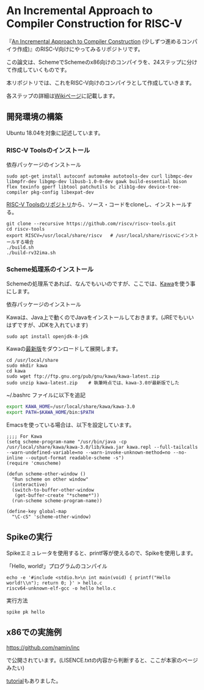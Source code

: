 # An Incremental Approach to Compiler Construction for RISC-V

『[An Incremental Approach to Compiler Construction](http://scheme2006.cs.uchicago.edu/11-ghuloum.pdf) (少しずつ進めるコンパイラ作成)』のRISC-V向けにやってみるリポジトリです。

この論文は、SchemeでSchemeのx86向けのコンパイラを、24ステップに分けて作成していくものです。

本リポジトリでは、これをRISC-V向けのコンパイラとして作成していきます。

各ステップの詳細は[Wikiページ](https://github.com/horie-t/iacc-riscv/wiki)に記載します。

## 開発環境の構築

Ubuntu 18.04を対象に記述しています。

### RISC-V Toolsのインストール

依存パッケージのインストール

```
sudo apt-get install autoconf automake autotools-dev curl libmpc-dev libmpfr-dev libgmp-dev libusb-1.0-0-dev gawk build-essential bison flex texinfo gperf libtool patchutils bc zlib1g-dev device-tree-compiler pkg-config libexpat-dev
```

[RISC-V Toolsのリポジトリ](https://github.com/riscv/riscv-tools)から、ソース・コードをcloneし、インストールする。

```
git clone --recursive https://github.com/riscv/riscv-tools.git
cd riscv-tools
export RISCV=/usr/local/share/riscv   # /usr/local/share/riscvにインストールする場合
./build.sh
./build-rv32ima.sh
```

### Scheme処理系のインストール

Schemeの処理系であれば、なんでもいいのですが、ここでは、[Kawa](http://www.gnu.org/software/kawa/index.html)を使う事にします。

依存パッケージのインストール

Kawaは、Java上で動くのでJavaをインストールしておきます。(JREでもいいはずですが、JDKを入れています)

```
sudo apt install openjdk-8-jdk
```

Kawaの[最新版](ftp://ftp.gnu.org/pub/gnu/kawa/kawa-latest.zip)をダウンロードして展開します。

```
cd /usr/local/share
sudo mkdir kawa
cd kawa
sudo wget ftp://ftp.gnu.org/pub/gnu/kawa/kawa-latest.zip
sudo unzip kawa-latest.zip    # 執筆時点では、kawa-3.0が最新版でした
```

~/.bashrc ファイルに以下を追記
```bash
export KAWA_HOME=/usr/local/share/kawa/kawa-3.0
export PATH=$KAWA_HOME/bin:$PATH
```

Emacsを使っている場合は、以下を設定しています。

```elisp
;;;; For Kawa
(setq scheme-program-name "/usr/bin/java -cp /usr/local/share/kawa/kawa-3.0/lib/kawa.jar kawa.repl --full-tailcalls --warn-undefined-variable=no --warn-invoke-unknown-method=no --no-inline --output-format readable-scheme -s")
(require 'cmuscheme)

(defun scheme-other-window ()
  "Run scheme on other window"
  (interactive)
  (switch-to-buffer-other-window
   (get-buffer-create "*scheme*"))
  (run-scheme scheme-program-name))

(define-key global-map
  "\C-cS" 'scheme-other-window)
```

## Spikeの実行

Spikeエミュレータを使用すると、printf等が使えるので、Spikeを使用します。

「Hello, world!」プログラムのコンパイル

```
echo -e '#include <stdio.h>\n int main(void) { printf("Hello world!\\n"); return 0; }' > hello.c
riscv64-unknown-elf-gcc -o hello hello.c
```

実行方法

```
spike pk hello
```

## x86での実施例

https://github.com/namin/inc

で公開されています。(LISENCE.txtの内容から判断すると、ここが本家のページみたい)

[tutorial](https://github.com/namin/inc/blob/master/docs/tutorial.pdf?raw=true)もありました。
